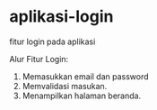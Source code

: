 # aplikasi-login
fitur login pada aplikasi

Alur Fitur Login:
1. Memasukkan email dan password
2. Memvalidasi masukan.
3. Menampilkan halaman beranda.
